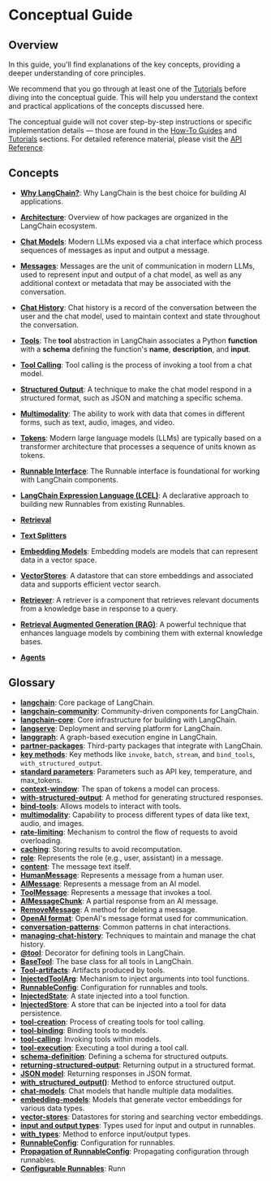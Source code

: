 # Conceptual Guide

## Overview

In this guide, you'll find explanations of the key concepts, providing a deeper understanding of core principles.

We recommend that you go through at least one of the [Tutorials](/docs/tutorials) before diving into the conceptual guide. This will help you understand the context and practical applications of the concepts discussed here.

The conceptual guide will not cover step-by-step instructions or specific implementation details — those are found in the [How-To Guides](/docs/how_to/) and [Tutorials](/docs/tutorials) sections. For detailed reference material, please visit the [API Reference](https://python.langchain.com/api_reference/).

## Concepts

- **[Why LangChain?](/docs/concepts/why_langchain)**: Why LangChain is the best choice for building AI applications.

- **[Architecture](/docs/concepts/architecture)**: Overview of how packages are organized in the LangChain ecosystem.

- **[Chat Models](/docs/concepts/chat_models)**: Modern LLMs exposed via a chat interface which process sequences of messages as input and output a message.

- **[Messages](/docs/concepts/messages)**: Messages are the unit of communication in modern LLMs, used to represent input and output of a chat model, as well as any additional context or metadata that may be associated with the conversation.

- **[Chat History](/docs/concepts/chat_history)**: Chat history is a record of the conversation between the user and the chat model, used to maintain context and state throughout the conversation.

- **[Tools](/docs/concepts/tools)**: The **tool** abstraction in LangChain associates a Python **function** with a **schema** defining the function's **name**, **description**, and **input**.

- **[Tool Calling](/docs/concepts/tool_calling)**: Tool calling is the process of invoking a tool from a chat model.

- **[Structured Output](/docs/concepts/structured_outputs)**: A technique to make the chat model respond in a structured format, such as JSON and matching a specific schema.

- **[Multimodality](/docs/concepts/multimodality)**: The ability to work with data that comes in different forms, such as text, audio, images, and video.

- **[Tokens](/docs/concepts/tokens)**: Modern large language models (LLMs) are typically based on a transformer architecture that processes a sequence of units known as tokens.

- **[Runnable Interface](/docs/concepts/runnables)**: The Runnable interface is foundational for working with LangChain components.

- **[LangChain Expression Language (LCEL)](/docs/concepts/lcel)**: A declarative approach to building new Runnables from existing Runnables.

- **[Retrieval](/docs/concepts/retrieval)**

- **[Text Splitters](/docs/concepts/text_splitters)**

- **[Embedding Models](/docs/concepts/embedding_models)**: Embedding models are models that can represent data in a vector space.

- **[VectorStores](/docs/concepts/vectorstores)**: A datastore that can store embeddings and associated data and supports efficient vector search.

- **[Retriever](/docs/concepts/retrievers)**: A retriever is a component that retrieves relevant documents from a knowledge base in response to a query.

- **[Retrieval Augmented Generation (RAG)](/docs/concepts/rag)**: A powerful technique that enhances language models by combining them with external knowledge bases.

- **[Agents](/docs/concepts/agents)**

## Glossary

- **[langchain](/docs/concepts/architecture#langchain)**: Core package of LangChain.
- **[langchain-community](/docs/concepts/architecture#langchain-community)**: Community-driven components for LangChain.
- **[langchain-core](/docs/concepts/architecture#langchain-core)**: Core infrastructure for building with LangChain.
- **[langserve](/docs/concepts/architecture#langserve)**: Deployment and serving platform for LangChain.
- **[langgraph](/docs/concepts/architecture#langgraph)**: A graph-based execution engine in LangChain.
- **[partner-packages](/docs/concepts/architecture#partner-packages)**: Third-party packages that integrate with LangChain.
- **[key methods](/docs/concepts/chat_models#key-methods)**: Key methods like `invoke`, `batch`, `stream`, and `bind_tools`, `with_structured_output`.
- **[standard parameters](/docs/concepts/chat_models#standard-parameters)**: Parameters such as API key, temperature, and max_tokens.
- **[context-window](/docs/concepts/chat_models#context-window)**: The span of tokens a model can process.
- **[with-structured-output](/docs/concepts/chat_models#with-structured-output)**: A method for generating structured responses.
- **[bind-tools](/docs/concepts/chat_models#bind-tools)**: Allows models to interact with tools.
- **[multimodality](/docs/concepts/chat_models#multimodality)**: Capability to process different types of data like text, audio, and images.
- **[rate-limiting](/docs/concepts/chat_models#rate-limiting)**: Mechanism to control the flow of requests to avoid overloading.
- **[caching](/docs/concepts/chat_models#caching)**: Storing results to avoid recomputation.
- **[role](/docs/concepts/messages#role)**: Represents the role (e.g., user, assistant) in a message.
- **[content](/docs/concepts/messages#content)**: The message text itself.
- **[HumanMessage](/docs/concepts/messages#humanmessage)**: Represents a message from a human user.
- **[AIMessage](/docs/concepts/messages#aimessage)**: Represents a message from an AI model.
- **[ToolMessage](/docs/concepts/messages#toolmessage)**: Represents a message that invokes a tool.
- **[AIMessageChunk](/docs/concepts/messages#aimessagechunk)**: A partial response from an AI message.
- **[RemoveMessage](/docs/concepts/messages#remove-message)**: A method for deleting a message.
- **[OpenAI format](/docs/concepts/messages#openai-format)**: OpenAI's message format used for communication.
- **[conversation-patterns](/docs/concepts/chat_history#conversation-patterns)**: Common patterns in chat interactions.
- **[managing-chat-history](/docs/concepts/chat_history#managing-chat-history)**: Techniques to maintain and manage the chat history.
- **[@tool](/docs/concepts/tools#@tool)**: Decorator for defining tools in LangChain.
- **[BaseTool](/docs/concepts/tools#basetool)**: The base class for all tools in LangChain.
- **[Tool-artifacts](/docs/concepts/tools#tool-artifacts)**: Artifacts produced by tools.
- **[InjectedToolArg](/docs/concepts/tools#injectedtoolarg)**: Mechanism to inject arguments into tool functions.
- **[RunnableConfig](/docs/concepts/tools#runnableconfig)**: Configuration for runnables and tools.
- **[InjectedState](/docs/concepts/tools#injectedstate)**: A state injected into a tool function.
- **[InjectedStore](/docs/concepts/tools#injectedstore)**: A store that can be injected into a tool for data persistence.
- **[tool-creation](/docs/concepts/tool_calling#tool-creation)**: Process of creating tools for tool calling.
- **[tool-binding](/docs/concepts/tool_calling#tool-binding)**: Binding tools to models.
- **[tool-calling](/docs/concepts/tool_calling#tool-calling)**: Invoking tools within models.
- **[tool-execution](/docs/concepts/tool_calling#tool-execution)**: Executing a tool during a tool call.
- **[schema-definition](/docs/concepts/structured_outputs#schema-definition)**: Defining a schema for structured outputs.
- **[returning-structured-output](/docs/concepts/structured_outputs#returning-structured-output)**: Returning output in a structured format.
- **[JSON model](/docs/concepts/structured_outputs#json-mode)**: Returning responses in JSON format.
- **[with_structured_output()](/docs/concepts/structured_outputs#structured-output-method)**: Method to enforce structured output.
- **[chat-models](/docs/concepts/multimodality#chat-models)**: Chat models that handle multiple data modalities.
- **[embedding-models](/docs/concepts/multimodality#embedding-models)**: Models that generate vector embeddings for various data types.
- **[vector-stores](/docs/concepts/multimodality#vector-stores)**: Datastores for storing and searching vector embeddings.
- **[input and output types](/docs/concepts/runnables#input-and-output-types)**: Types used for input and output in runnables.
- **[with_types](/docs/concepts/runnables#with_types)**: Method to enforce input/output types.
- **[RunnableConfig](/docs/concepts/runnables#runnableconfig)**: Configuration for runnables.
- **[Propagation of RunnableConfig](/docs/concepts/runnables#propagation-runnableconfig)**: Propagating configuration through runnables.
- **[Configurable Runnables](/docs/concepts/runnables#configurable-runnables)**: Runn
